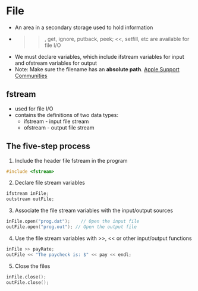 # File
- An area in a secondary storage used to hold information
- >>, get, ignore, putback, peek; <<, setfill, etc are available for file I/O
- We must declare variables, which include ifstream variables for input and ofstream variables for output
- Note: Make sure the filename has an **absolute path**. [Apple Support Communities](https://discussions.apple.com/thread/6588941?start=0&tstart=0)

## fstream
- used for file I/O
- contains the definitions of two data types:
    + ifstream - input file stream
    + ofstream - output file stream

## The five-step process
1. Include the header file fstream in the program
```cpp
#include <fstream>
```

2. Declare file stream variables
```cpp
ifstream inFile;
outstream outFile;
```

3. Associate the file stream variables with the input/output sources
```cpp
inFile.open("prog.dat");    // Open the input file
outFile.open("prog.out"); // Open the output file
```

4. Use the file stream variables with >>, << or other input/output functions
```cpp
inFile >> payRate;
outFile << "The paycheck is: $" << pay << endl;
```

5. Close the files 
```cpp
inFile.close(); 
outFile.close();
```
